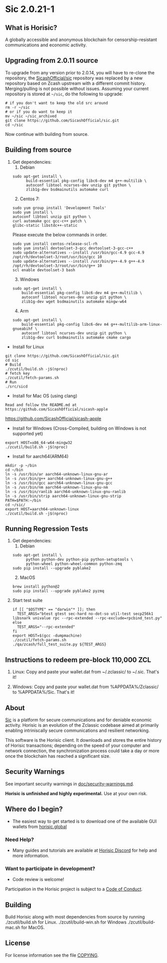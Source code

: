 Sic 2.0.21-1
==============

What is Horisic?
----------------
A globally accessible and anonymous blockchain for censorship-resistant communications and economic activity.

Upgrading from 2.0.11 source
----------------

To upgrade from any version prior to 2.0.14, you will have to re-clone the repository, the [SicashOfficial/sic](https://github.com/SicashOfficial/sic) repository was replaced by a new repository based on Zcash upstream with a different commit history. Merging/pulling is not possible without issues.
Assuming your current repository is stored at `~/sic`, do the following to upgrade:
```{r, engine='bash'}
# if you don't want to keep the old src around
rm -r ~/sic
# or if you do want to keep it
mv ~/sic ~/sic_archived
git clone https://github.com/SicashOfficial/sic.git
cd ~/sic
```
Now continue with building from source.

Building from source
----------------

1. Get dependencies:
    1. Debian
    ```{r, engine='bash'}
    sudo apt-get install \
          build-essential pkg-config libc6-dev m4 g++-multilib \
          autoconf libtool ncurses-dev unzip git python \
          zlib1g-dev bsdmainutils automake curl
    ```
    2. Centos 7:
    ```{r, engine='bash')
    sudo yum group install 'Development Tools'
    sudo yum install \
    autoconf libtool unzip git python \
    curl automake gcc gcc-c++ patch \
    glibc-static libstdc++-static
    ```
    Please execute the below commands in order.
    ```{r, engine='bash')
    sudo yum install centos-release-scl-rh
    sudo yum install devtoolset-3-gcc devtoolset-3-gcc-c++
    sudo update-alternatives --install /usr/bin/gcc-4.9 gcc-4.9 /opt/rh/devtoolset-3/root/usr/bin/gcc 10
    sudo update-alternatives --install /usr/bin/g++-4.9 g++-4.9 /opt/rh/devtoolset-3/root/usr/bin/g++ 10
    scl enable devtoolset-3 bash
    ```
    3. Windows
    ```{r, engine='bash'}
    sudo apt-get install \
        build-essential pkg-config libc6-dev m4 g++-multilib \
        autoconf libtool ncurses-dev unzip git python \
        zlib1g-dev wget bsdmainutils automake mingw-w64
    ```
    4. Arm
    ```{r, engine='bash'}
    sudo apt-get install \
        build-essential pkg-config libc6-dev m4 g++-multilib-arm-linux-gnueabihf \
        autoconf libtool ncurses-dev unzip git python \
        zlib1g-dev curl bsdmainutils automake cmake cargo
    ```

* Install for Linux
```{r, engine='bash'}
git clone https://github.com/SicashOfficial/sic.git
cd sic
# Build
./zcutil/build.sh -j$(nproc)
# fetch key
./zcutil/fetch-params.sh
# Run
./src/sicd
```

* Install for Mac OS (using clang)

```
Read and follow the README.md at https://github.com/SicashOfficial/sicash-apple
```

https://github.com/SicashOfficial/sicash-apple


* Install for Windows (Cross-Compiled, building on Windows is not supported yet)

```
export HOST=x86_64-w64-mingw32
./zcutil/build.sh -j$(nproc)
```

* Install for aarch64(ARM64)

```
mkdir -p ~/bin
cd ~/bin
ln -s /usr/bin/ar aarch64-unknown-linux-gnu-ar
ln -s /usr/bin/g++ aarch64-unknown-linux-gnu-g++
ln -s /usr/bin/gcc aarch64-unknown-linux-gnu-gcc
ln -s /usr/bin/nm aarch64-unknown-linux-gnu-nm
ln -s /usr/bin/ranlib aarch64-unknown-linux-gnu-ranlib
ln -s /usr/bin/strip aarch64-unknown-linux-gnu-strip
PATH=$PATH:~/bin
cd ~/sic/
export HOST=aarch64-unknown-linux
./zcutil/build.sh -j$(nproc)
```
Running Regression Tests
----------------
1. Get dependencies:
    1. Debian
    ```{r, engine='bash'}
    sudo apt-get install \
          python python-dev python-pip python-setuptools \
          python-wheel python-wheel-common python-zmq
    sudo pip install --upgrade pyblake2
    ```
    2. MacOS
    ```{r, engine='bash'}
    brew install python@2
    sudo pip install --upgrade pyblake2 pyzmq
    ```
2. Start test suite
    ```{r, engine='bash'}
    if [[ "$OSTYPE" == "darwin"* ]]; then
      TEST_ARGS="btest gtest sec-hard no-dot-so util-test secp256k1 libsnark univalue rpc --rpc-extended --rpc-exclude=rpcbind_test.py"
    else
      TEST_ARGS="--rpc-extended"
    fi
    export HOST=$(gcc -dumpmachine)
    ./zcutil/fetch-params.sh
    ./qa/zcash/full_test_suite.py ${TEST_ARGS}
    ```
Instructions to redeem pre-block 110,000 ZCL
-------------
1. Linux:
Copy and paste your wallet.dat from ~/.zclassic/ to ~/.sic. That's it!

2. Windows:
Copy and paste your wallet.dat from %APPDATA%/Zclassic/ to %APPDATA%/Sic. That's it!

About
--------------

[Sic](https://horisic.global/) is a platform for secure communications and for deniable economic activity.
Horisic is an evolution of the Zclassic codebase aimed at primarily enabling intriniscally secure communications and
resilient networking.

This software is the Horisic client. It downloads and stores the entire history
of Horisic transactions; depending on the speed of your computer and network
connection, the synchronization process could take a day or more once the
blockchain has reached a significant size.

Security Warnings
-----------------

See important security warnings in
[doc/security-warnings.md](doc/security-warnings.md).

**Horisic is unfinished and highly experimental.** Use at your own risk.

Where do I begin?
-----------------
* The easiest way to get started is to download one of the available GUI wallets from [horisic.global](https://horisic.global)

### Need Help?

* Many guides and tutorials are available at [Horisic Discord](https://discord.gg/CEbKY9w)
  for help and more information.

### Want to participate in development?

* Code review is welcome!

Participation in the Horisic project is subject to a
[Code of Conduct](code_of_conduct.md).

Building
--------

Build Horisic along with most dependencies from source by running
./zcutil/build.sh for Linux.
./zcutil/build-win.sh for Windows
./zcutil/build-mac.sh for MacOS.

License
-------

For license information see the file [COPYING](COPYING).

